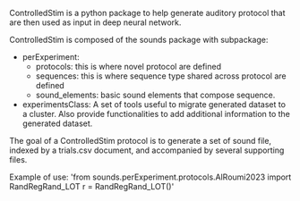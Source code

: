 ControlledStim is a python package to help generate auditory protocol that are then used as input in deep neural network.

ControlledStim is composed of the sounds package with subpackage:
- perExperiment:
  - protocols: this is where novel protocol are defined
  - sequences: this is where sequence type shared across protocol are defined
  - sound_elements: basic sound elements that compose sequence.
- experimentsClass:
    A set of tools useful to migrate generated dataset to a cluster. Also provide functionalities to add additional information to the generated dataset.

The goal of a ControlledStim protocol is to generate a set of sound file, indexed by a trials.csv document,
and accompanied by several supporting files.

Example of use:
    'from sounds.perExperiment.protocols.AlRoumi2023 import RandRegRand_LOT 
    r = RandRegRand_LOT()'
    
    